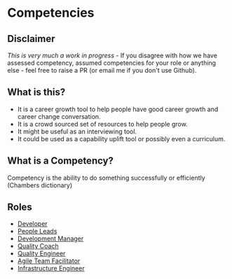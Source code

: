 # Competencies

## Disclaimer
*This is very much a work in progress* - If you disagree with how we have assessed competency, assumed competencies for your role or anything else - feel free to raise a PR (or email me if you don't use Github).


## What is this?
- It is a career growth tool to help people have good career growth and career change conversation.
- It is a crowd sourced set of resources to help people grow.
- It might be useful as an interviewing tool.
- It could be used as a capability uplift tool or possibly even a curriculum.

## What is a Competency?
Competency is the ability to do something successfully or efficiently (Chambers dictionary)

## Roles

- [Developer](DeveloperCompetencies.md)
- [People Leads](PeopleLeadCompetencies.md)
- [Development Manager](DevelopmentManagerCompetencies.md)
- [Quality Coach](QualityCoachCompetencies.md)
- [Quality Engineer](QualityEngineerCompetencies.md)
- [Agile Team Facilitator](ATFCompetencies.md)
- [Infrastructure Engineer](InfrastructureEngineeringCompetencies.md)

